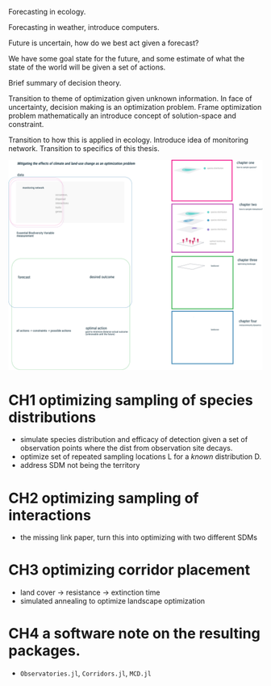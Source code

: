 

Forecasting in ecology.

Forecasting in weather, introduce computers.

Future is uncertain, how do we best act given a forecast?

We have some goal state for the future, and some estimate of what
the state of the world will be given a set of actions.

Brief summary of decision theory.

Transition to theme of optimization given unknown information.
In face of uncertainty, decision making is an optimization problem.
Frame optimization problem mathematically an introduce concept of
solution-space and constraint.

Transition to how this is applied in ecology.
Introduce idea of monitoring network.
Transition to specifics of this thesis.

![thesis concept](./figures/thesisconcept.png)

# CH1 optimizing sampling of species distributions
- simulate species distribution and efficacy of detection given a set of
observation points where the dist from observation site decays.
- optimize set of repeated sampling locations L for a _known_ distribution D.
- address SDM not being the territory

# CH2 optimizing sampling of interactions
- the missing link paper,  turn this into optimizing with two different SDMs

# CH3 optimizing corridor placement
- land cover -> resistance -> extinction time
- simulated annealing to optimize landscape optimization

# CH4 a software note on the resulting packages.
- `Observatories.jl`, `Corridors.jl`, `MCD.jl`
